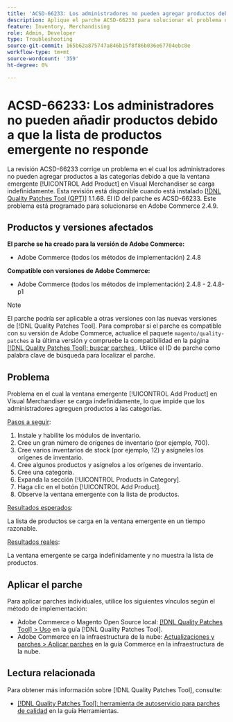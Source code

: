 ```yaml
---
title: 'ACSD-66233: Los administradores no pueden agregar productos debido a que la lista de productos emergente no responde'
description: Aplique el parche ACSD-66233 para solucionar el problema de Adobe Commerce en el que los administradores no pueden agregar productos a las categorías porque la ventana emergente [!UICONTROL Add Product] de Visual Merchandiser se carga indefinidamente.
feature: Inventory, Merchandising
role: Admin, Developer
type: Troubleshooting
source-git-commit: 165b62a875747a846b15f8f86b036e67704ebc8e
workflow-type: tm+mt
source-wordcount: '359'
ht-degree: 0%

---
```



# ACSD-66233: Los administradores no pueden añadir productos debido a que la lista de productos emergente no responde

La revisión ACSD-66233 corrige un problema en el cual los administradores no pueden agregar productos a las categorías debido a que la ventana emergente [!UICONTROL Add Product] en Visual Merchandiser se carga indefinidamente. Esta revisión está disponible cuando está instalado [[!DNL Quality Patches Tool (QPT)]](/help/tools/quality-patches-tool/quality-patches-tool-to-self-serve-quality-patches.md) 1.1.68. El ID del parche es ACSD-66233. Este problema está programado para solucionarse en Adobe Commerce 2.4.9.

## Productos y versiones afectados

**El parche se ha creado para la versión de Adobe Commerce:**

* Adobe Commerce (todos los métodos de implementación) 2.4.8

**Compatible con versiones de Adobe Commerce:**

* Adobe Commerce (todos los métodos de implementación) 2.4.8 - 2.4.8-p1

>[!NOTE]
>
>El parche podría ser aplicable a otras versiones con las nuevas versiones de [!DNL Quality Patches Tool]. Para comprobar si el parche es compatible con su versión de Adobe Commerce, actualice el paquete `magento/quality-patches` a la última versión y compruebe la compatibilidad en la página [[!DNL Quality Patches Tool]: buscar parches ](https://experienceleague.adobe.com/tools/commerce-quality-patches/index.html?lang=es). Utilice el ID de parche como palabra clave de búsqueda para localizar el parche.

## Problema

Problema en el cual la ventana emergente [!UICONTROL Add Product] en Visual Merchandiser se carga indefinidamente, lo que impide que los administradores agreguen productos a las categorías.

<u>Pasos a seguir</u>:

1. Instale y habilite los módulos de inventario.
1. Cree un gran número de orígenes de inventario (por ejemplo, 700).
1. Cree varios inventarios de stock (por ejemplo, 12) y asígneles los orígenes de inventario.
1. Cree algunos productos y asígnelos a los orígenes de inventario.
1. Cree una categoría.
1. Expanda la sección [!UICONTROL Products in Category].
1. Haga clic en el botón [!UICONTROL Add Product].
1. Observe la ventana emergente con la lista de productos.

<u>Resultados esperados</u>:

La lista de productos se carga en la ventana emergente en un tiempo razonable.

<u>Resultados reales</u>:

La ventana emergente se carga indefinidamente y no muestra la lista de productos.

## Aplicar el parche

Para aplicar parches individuales, utilice los siguientes vínculos según el método de implementación:

* Adobe Commerce o Magento Open Source local: [[!DNL Quality Patches Tool] > Uso](/help/tools/quality-patches-tool/usage.md) en la guía [!DNL Quality Patches Tool].
* Adobe Commerce en la infraestructura de la nube: [Actualizaciones y parches > Aplicar parches](https://experienceleague.adobe.com/docs/commerce-cloud-service/user-guide/develop/upgrade/apply-patches.html?lang=es) en la guía Commerce en la infraestructura de la nube.

## Lectura relacionada

Para obtener más información sobre [!DNL Quality Patches Tool], consulte:

* [[!DNL Quality Patches Tool]: herramienta de autoservicio para parches de calidad](/help/tools/quality-patches-tool/quality-patches-tool-to-self-serve-quality-patches.md) en la guía Herramientas.
